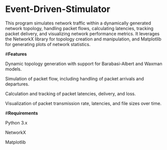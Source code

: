 # Event-Driven-Stimulator
This program simulates network traffic within a dynamically generated network topology, handling packet flows, calculating latencies, tracking packet delivery, and visualizing network performance metrics. It leverages the NetworkX library for topology creation and manipulation, and Matplotlib for generating plots of network statistics.

#**Features**

Dynamic topology generation with support for Barabasi-Albert and Waxman models.

Simulation of packet flow, including handling of packet arrivals and departures.

Calculation and tracking of packet latencies, delivery, and loss.

Visualization of packet transmission rate, latencies, and file sizes over time.

#**Requirements**

Python 3.x

NetworkX

Matplotlib
